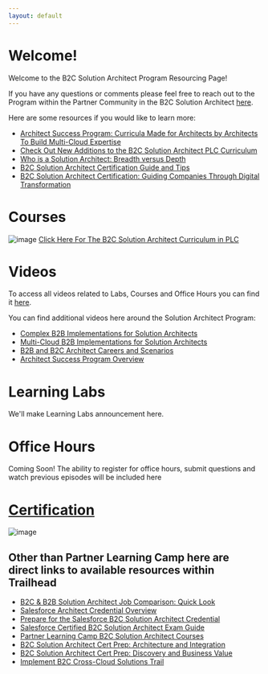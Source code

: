 ```yaml
---
layout: default
---
```


# Welcome!

Welcome to the B2C Solution Architect Program Resourcing Page!  

If you have any questions or comments please feel free to reach out to the Program within the Partner Community in the B2C Solution Architect [here](https://partners.salesforce.com/_ui/core/chatter/groups/GroupProfilePage?g=0F94V000000DR36). 

Here are some resources if you would like to learn more:
* [Architect Success Program: Curricula Made for Architects by Architects To Build Multi-Cloud Expertise](https://go.salesforce-partners.com/blog/architect-success-program)
* [Check Out New Additions to the B2C Solution Architect PLC Curriculum](https://1.salesforce-partners.com/new-additions-b2c-solution)
* [Who is a Solution Architect: Breadth versus Depth](https://1.salesforce-partners.com/who-is-a-solution-architect)
* [B2C Solution Architect Certification Guide and Tips](https://www.salesforceben.com/b2c-solution-architect-certification-guide-tips/)
* [B2C Solution Architect Certification: Guiding Companies Through Digital Transformation](https://medium.com/trailhead/salesforce-b2c-solution-architect-certification-39af4bef3d7c)

# Courses

![image](https://storage.pardot.com/902521/1638387008jmMVq2eb/Screen_Shot_2021_12_01_at_2.29.21_PM.png)
[Click Here For The B2C Solution Architect Curriculum in PLC](http://sfdc.co/B2CSolutionArchitectCurriculum-PLC)

# Videos

To access all videos related to Labs, Courses and Office Hours you can find it [here](https://b2csa.hubs.vidyard.com/).

You can find additional videos here around the Solution Architect Program:
* [Complex B2B Implementations for Solution Architects](https://trailhead.salesforce.com/live/videos/a2r3k000001vDBo/complex-b2b-implementations-for-solution-architects)
* [Multi-Cloud B2B Implementations for Solution Architects](https://trailhead.salesforce.com/live/videos/a2r3k000001vDBj/multi-cloud-b2b-implementations-for-solution-architects)
* [B2B and B2C Architect Careers and Scenarios](https://trailhead.salesforce.com/live/videos/a2r3k000001vD07/b2b-and-b2c-architect-careers-and-scenarios)
* [Architect Success Program Overview](https://trailhead.salesforce.com/live/videos/a2r3k000001vCqv/architect-success-program-overview)

# Learning Labs

We'll make Learning Labs announcement here.

# Office Hours

Coming Soon! The ability to register for office hours, submit questions and watch previous episodes will be included here

# [Certification](https://trailhead.salesforce.com/en/credentials/b2csolutionarchitect)

![image](https://miro.medium.com/max/1400/1*THYc_X-xMYJXWmY7xsXfrA.png)

## Other than Partner Learning Camp here are direct links to available resources within Trailhead
* [B2C & B2B Solution Architect Job Comparison: Quick Look](https://trailhead.salesforce.com/content/learn/modules/b2c-b2b-solution-architect-comparison-quick-look)
* [Salesforce Architect Credential Overview](https://trailhead.salesforce.com/credentials/architectoverview)
* [Prepare for the Salesforce B2C Solution Architect Credential](https://trailhead.salesforce.com/en/users/teamtrailhead/trailmixes/prepare-for-the-salesforce-b-2-c-solution-architect-credential)
* [Salesforce Certified B2C Solution Architect Exam Guide](https://trailhead.salesforce.com/help?article=Salesforce-Certified-B2C-Solution-Architect-Exam-Guide)
* [Partner Learning Camp B2C Solution Architect Courses](https://trailhead.salesforce.com/en/users/teamtrailhead/trailmixes/b-2-c-solution-architect-plc-preparation-courses)
* [B2C Solution Architect Cert Prep: Architecture and Integration](https://trailhead.salesforce.com/en/content/learn/modules/b2c-solution-architect-cert-prep-architecture-and-integration)
* [B2C Solution Architect Cert Prep: Discovery and Business Value](https://trailhead.salesforce.com/en/content/learn/modules/b2c-study-cert-get-started)
* [Implement B2C Cross-Cloud Solutions Trail](https://trailhead.salesforce.com/en/content/learn/trails/implement-b2c-crosscloud-solutions)
